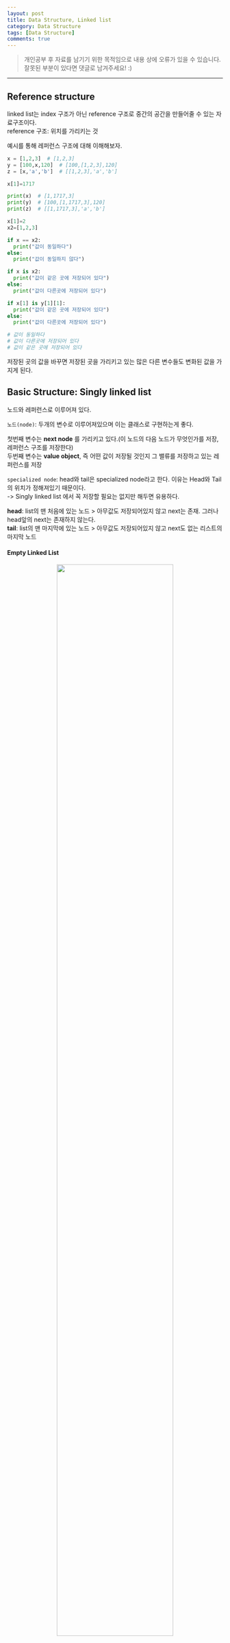```yaml
---
layout: post
title: Data Structure, Linked list
category: Data Structure
tags: [Data Structure]
comments: true
---
```


> 개인공부 후 자료를 남기기 위한 목적임으로 내용 상에 오류가 있을 수 있습니다.    
잘못된 부분이 있다면 댓글로 남겨주세요! :)

<hr>


## Reference structure

linked list는 index 구조가 아닌 reference 구조로 중간의 공간을 만들어줄 수 있는 자료구조이다.<br>
reference 구조: 위치를 가리키는 것

예시를 통해 레퍼런스 구조에 대해 이해해보자.

```python
x = [1,2,3]  # [1,2,3]
y = [100,x,120]  # [100,[1,2,3],120]
z = [x,'a','b']  # [[1,2,3],'a','b']

x[1]=1717

print(x)  # [1,1717,3]
print(y)  # [100,[1,1717,3],120]
print(z)  # [[1,1717,3],'a','b']

x[1]=2
x2=[1,2,3]

if x == x2:
  print("값이 동일하다")
else:
  print("값이 동일하지 않다")

if x is x2:
  print("값이 같은 곳에 저장되어 있다")
else:
  print("값이 다른곳에 저장되어 있다")

if x[1] is y[1][1]:
  print("값이 같은 곳에 저장되어 있다")
else:
  print("값이 다른곳에 저장되어 있다")

# 값이 동일하다
# 값이 다른곳에 저장되어 있다
# 값이 같은 곳에 저장되어 있다
```

저장된 곳의 값을 바꾸면 저장된 곳을 가리키고 있는 많은 다른 변수들도 변화된 값을 가지게 된다.



## Basic Structure: Singly linked list

노드와 레퍼런스로 이루어져 있다.

`노드(node)`: 두개의 변수로 이루어져있으며 이는 클래스로 구현하는게 좋다.

첫번째 변수는 **next node** 를 가리키고 있다.(이 노드의 다음 노드가 무엇인가를 저장, 레퍼런스 구조를 저장한다)<br>
두번째 변수는 **value object**, 즉 어떤 값이 저장될 것인지 그 밸류를 저장하고 있는 레퍼런스를 저장

`specialized node`: head와 tail은 specialized node라고 한다. 이유는 Head와 Tail의 위치가 정해져있기 때문이다.<br>
 -> Singly linked list 에서 꼭 저장할 필요는 없지만 해두면 유용하다.

**head**: list의 맨 처음에 있는 노드 > 아무값도 저장되어있지 않고 next는 존재. 그러나 head앞의 next는 존재하지 않는다.<br>
**tail**: list의 맨 마지막에 있는 노드 > 아무값도 저장되어있지 않고 next도 없는 리스트의 마지막 노드


#### Empty Linked List

<center>
<figure>
<img src="/assets/post-img/DataStructure/4.jpeg" alt="" width="80%">
</figure>
</center>

start와 end를 가리키는 linked list를 구성하는 핵심적인 요소가 된다.

<center>
<figure>
<img src="/assets/post-img/DataStructure/3.jpeg" alt="" width="80%">
</figure>
</center>

중간에 있는 레퍼런스 구조를 조작하여 공간을 한번에 만들어낼 수 있는 장점이 있다.

사실 linked list에서는 head와 tail이 존재하지 않더라도 구현은 가능하다. 그러나 있으면 훨씬 편하게 구현이 가능하다.

### Implementation of Node Class

노드는 어떻게 만들 수 있는가?


```python
class Node:
  nodeNext = ''
  objValue = ''
  blnHead = False
  blnTail = False


  def __init__(self, nodeNext='', objValue='', blnHead=False, blnTail=False):
    self.nodeNext = nodeNext
    self.objValue = objValue
    self.blnHead = blnHead
    self.blnTail = blnTail

  def getValue(self):
    return self.objValue

  def setValue(self, objValue):
    self.objValue = objValue

  def getNext(self):
    return self.nodeNext

  def setNext(self, nodeNext):
    self.nodeNext = nodeNext

  def isHead(self):
    return self.blnHead

  def isTail(self):
    return self.blnTail
```


### Search procedure in Singly linked list

1. 해당 리스트로부터 d와 c를 찾는다
2. array와 마찬가지로 처음부터 끝까지 순서대로 확인한다.
3. 패턴(차례대로 순회) 차원에서는 달라지는것은 없지만, 인덱스는 사용할 수 없다. (next를 사용)

<center>
<figure>
<img src="/assets/post-img/DataStructure/5.jpeg" alt="" width="80%">
</figure>
</center>

1) 맨 처음 해야할일은 list로 부터 head를 찾는다. <br>
2) head의 next node를 찾는다. <br>
3) next가 tail인지 아닌지를 확인한다.

```python
if next == tail:
  break
if next != tail:
  next.objValue == 'd'
  # next.next
```

N번의 operation을 통해 유무를 찾아볼 수 있다.


### Insert procedure in Singly linked list > b와 d사이에 c를 넣는다

linked list에서 자료를 넣는 방법 > power of a linked list

크게 3개의 operation이 필요하다!

<center>
<figure>
<img src="/assets/post-img/DataStructure/6.jpeg" alt="" width="80%">
</figure>
</center>

1. 어디에 넣고싶은지는 알고있어야 한다. > `node prev`, `node next`
2. node new에서의 next는 무엇인지 모르는 상황이다.
3. node prev와 node next 사이의 연결을 끊는다.
4. 이때 node prev의 next값을 node new로 향하게 한다. (nodeprev.next = nodenew)
5. node new의 next는 node next로 연결되도록 한다. (nodenew.next = nodenext)



### Delete procedure in Singly linked list > d를 삭제한다

linked list에서 자료를 삭제하는 방법 > power of a linked list

크게 3개의 operation이 필요하다!

<center>
<figure>
<img src="/assets/post-img/DataStructure/7.jpeg" alt="" width="80%">
</figure>
</center>

1. 무엇을 삭제할 것인지는 알고있다. > `node prev`, `node remove`, `node next`
2. 현재 상황 : node remove = nodeprev.next, node next = nodeprev.next.next
3. node prev에서 node remmove로 가는 길을 끊어준다.
4. node prev의 next를 node next를 향하게 한다. (nodeprev.next = nodenext)


#### 그렇게 된다면 `d`는 어디에 있을까?

GC를 통해 `d`에 대한 메모리를 삭제시켜준다. 궁극적으로 우리가 삭제시키는 것은 아니다.



### Implementation of Singly linked list

```python
class SinglyLinkedList:
  nodeHead = ''
  nodeTail = ''
  size = 0

  def __init__(self):
    self.nodeTail = Node(blnTail=True)
    self.NodeHead = Node(blnHead=True, nodeNext=self.nodeTail)

  def insert(self, objInsert, idxInsert):
    nodeNew = Node(objValue = objInsert)
    nodePrev =  self.get(idxInsert -1)
    nodeNext = nodePrev.getNext()
    nodePrev.setNext(nodeNew)
    nodeNew.setNext(nodeNext)
    self.size = self.size +1

  def removeAt(self. idxRemove):
    nodePrev = self.get(idxRemove-1)
    nodeRemove = nodePrev.getNext()
    nodeNext = nodeRemove.getNext()
    nodePrev.setNext(nodenext)
    self.size = self.size -1
    return nodeRemove.getValue()

  def get(self.idxRetrieve):
    nodeReturn = self.nodeHead
    for itr in range(idxRetrieve +1):
      nodeReturn = nodeReturn.getNext()
    return nodeReturn

  def printStatue(self):
    nodeCurrent = self.nodeHead
    while nodeCurrent.getNext().isTail() == False:
      nodeCurrent = nodeCurrent.getNext()
      print(nodeCurrent/getValue(), )
    print

  def getSize(self):
    return self.size
```
